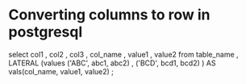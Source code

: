 # Converting columns to row in postgresql

select 
col1
, col2
, col3
, col_name
, value1
, value2
from table_name
, LATERAL (values
('ABC', abc1, abc2)
, ('BCD', bcd1, bcd2)
) AS vals(col_name, value1, value2)
;
